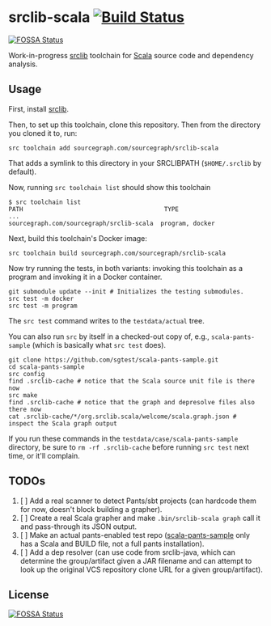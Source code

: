 # srclib-scala [![Build Status](https://travis-ci.org/sourcegraph/srclib-scala.png?branch=master)](https://travis-ci.org/sourcegraph/srclib-scala)
[![FOSSA Status](https://app.fossa.io/api/projects/git%2Bgithub.com%2Ffossas%2Fsrclib-scala.svg?type=shield)](https://app.fossa.io/projects/git%2Bgithub.com%2Ffossas%2Fsrclib-scala?ref=badge_shield)

Work-in-progress [srclib](http://srclib.org) toolchain for
[Scala](http://scala-lang.org/) source code and dependency analysis.


## Usage

First, install [srclib](https://srclib.org).

Then, to set up this toolchain, clone this repository. Then from the directory
you cloned it to, run:

```
src toolchain add sourcegraph.com/sourcegraph/srclib-scala
```

That adds a symlink to this directory in your SRCLIBPATH
(`$HOME/.srclib` by default).

Now, running `src toolchain list` should show this toolchain

```
$ src toolchain list
PATH                                       TYPE
...
sourcegraph.com/sourcegraph/srclib-scala  program, docker
```

Next, build this toolchain's Docker image:

```
src toolchain build sourcegraph.com/sourcegraph/srclib-scala
```

Now try running the tests, in both variants: invoking this toolchain as a
program and invoking it in a Docker container.

```
git submodule update --init # Initializes the testing submodules.
src test -m docker
src test -m program
```

The `src test` command writes to the `testdata/actual` tree.

You can also run `src` by itself in a checked-out copy of, e.g.,
`scala-pants-sample` (which is basically what `src test` does).

```
git clone https://github.com/sgtest/scala-pants-sample.git
cd scala-pants-sample
src config
find .srclib-cache # notice that the Scala source unit file is there now
src make
find .srclib-cache # notice that the graph and depresolve files also there now
cat .srclib-cache/*/org.srclib.scala/welcome/scala.graph.json # inspect the Scala graph output
```

If you run these commands in the `testdata/case/scala-pants-sample`
directory, be sure to `rm -rf .srclib-cache` before running `src test`
next time, or it'll complain.


## TODOs

1. [ ] Add a real scanner to detect Pants/sbt projects (can hardcode them for now, doesn't block building a grapher).
1. [ ] Create a real Scala grapher and make `.bin/srclib-scala graph` call it and pass-through its JSON output.
1. [ ] Make an actual pants-enabled test repo ([scala-pants-sample](https://github.com/sgtest/scala-pants-sample) only has a Scala and BUILD file, not a full pants installation).
1. [ ] Add a dep resolver (can use code from srclib-java, which can determine the group/artifact given a JAR filename and can attempt to look up the original VCS repository clone URL for a given group/artifact).


## License
[![FOSSA Status](https://app.fossa.io/api/projects/git%2Bgithub.com%2Ffossas%2Fsrclib-scala.svg?type=large)](https://app.fossa.io/projects/git%2Bgithub.com%2Ffossas%2Fsrclib-scala?ref=badge_large)
